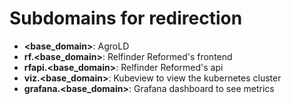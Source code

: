 # Subdomains for redirection

- **\<base_domain\>**: AgroLD
- **rf.\<base_domain\>**: Relfinder Reformed's frontend
- **rfapi.\<base_domain\>**: Relfinder Reformed's api
- **viz.\<base_domain\>**: Kubeview to view the kubernetes cluster
- **grafana.\<base_domain\>**: Grafana dashboard to see metrics